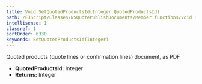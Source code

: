 ```yaml
---
title: Void SetQuotedProductsId(Integer QuotedProductsId)
path: /EJScript/Classes/NSQuotePublishDocuments/Member functions/Void SetQuotedProductsId(Integer p_0)
intellisense: 1
classref: 1
sortOrder: 6330
keywords: SetQuotedProductsId(Integer)
---
```



Quoted products (quote lines or confirmation lines) document, as PDF



* **QuotedProductsId:** Integer
* **Returns:** Integer


